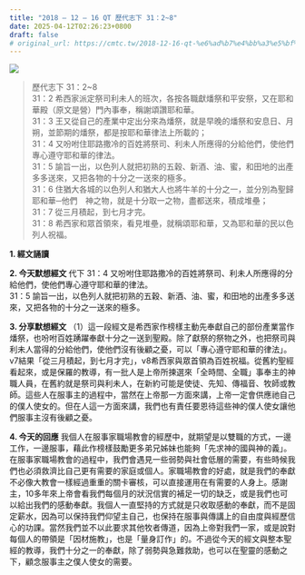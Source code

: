 ```yaml
---
title: "2018 – 12 – 16 QT 歷代志下 31：2~8"
date: 2025-04-12T02:26:23+0800
draft: false
# original_url: https://cmtc.tw/2018-12-16-qt-%e6%ad%b7%e4%bb%a3%e5%bf%97%e4%b8%8b-31%ef%bc%9a28
---
```


![](/images/qt.jpg)
> 歷代志下 31：2\~8  
> 31：2 希西家派定祭司利未人的班次，各按各職獻燔祭和平安祭，又在耶和華殿（原文是營）門內事奉，稱謝頌讚耶和華。  
> 31：3 王又從自己的產業中定出分來為燔祭，就是早晚的燔祭和安息日、月朔，並節期的燔祭，都是按耶和華律法上所載的；  
> 31：4 又吩咐住耶路撒冷的百姓將祭司、利未人所應得的分給他們，使他們專心遵守耶和華的律法。  
> 31：5 諭旨一出，以色列人就把初熟的五穀、新酒、油、蜜，和田地的出產多多送來，又把各物的十分之一送來的極多。  
> 31：6 住猶大各城的以色列人和猶大人也將牛羊的十分之一，並分別為聖歸耶和華─他們　神之物，就是十分取一之物，盡都送來，積成堆壘；  
> 31：7 從三月積起，到七月才完。  
> 31：8 希西家和眾首領來，看見堆壘，就稱頌耶和華，又為耶和華的民以色列人祝福。

**1. 經文誦讀**

**2.  今天默想經文**
代下 31：4 又吩咐住耶路撒冷的百姓將祭司、利未人所應得的分給他們，使他們專心遵守耶和華的律法。  
31：5 諭旨一出，以色列人就把初熟的五穀、新酒、油、蜜，和田地的出產多多送來，又把各物的十分之一送來的極多。

**3. 分享默想經文**
（1）這一段經文是希西家作榜樣主動先奉獻自己的部份產業當作燔祭，也吩咐百姓踴躍奉獻十分之一送到聖殿。除了獻祭的祭物之外，也把祭司與利未人當得的分給他們，使他們沒有後顧之憂，可以「專心遵守耶和華的律法」。v7結果「從三月積起，到七月才完」，v8希西家與眾首領為百姓祝福。從舊約聖經看起來，或是保羅的教導，有一批人是上帝所揀選來「全時間、全職」事奉主的神職人員，在舊約就是祭司與利未人，在新約可能是使徒、先知、傳福音、牧師或教師。這些人在服事主的過程中，當然在上帝那一方面來講，上帝一定會供應祂自己的僕人使女的。但在人這一方面來講，我們也有責任要恩待這些神的僕人使女讓他們服事主沒有後顧之憂。

**4. 今天的回應**
我個人在服事家職場教會的經歷中，就期望是以雙職的方式，一邊工作，一邊服事，藉此作榜樣鼓勵更多弟兄姊妹也能夠「先求神的國與神的義」。在服事家職場教會的過程中，我們會遇見一些弱勢與社會低層的需要，有些時候我們也必須救濟比自己更有需要的家庭或個人。家職場教會的好處，就是我們的奉獻不必像大教會一樣經過重重的關卡審核，可以直接運用在有需要的人身上。感謝主，10多年來上帝會看我們每個月的狀況信實的補足一切的缺乏，或是我們也可以給出我們的感動奉獻。我個人一直堅持的方式就是只收取感動的奉獻，而不是固定薪水，因為可以保持我們仰望主自己，也保持在服事與傳講上的自由度與經歷信心的功課。當然我們並不以此要求其他牧者傳道，因為上帝對我們一家，或是說對每個人的帶領是「因材施教」，也是「量身訂作」的。不過從今天的經文與整本聖經的教導，我們十分之一的奉獻，除了弱勢與急難救助，也可以在聖靈的感動之下，顧念服事主之僕人使女的需要。
